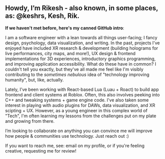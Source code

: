 ## Howdy, I’m Rikesh - also known, in some places, as: @keshrs, Kesh, Rik.

**If we haven't met before, here's my canned GitHub intro**:

I am a software engineer with a lean towards all things user-facing; I fancy design, psychology, data visualization, and writing. In the past, projects I've enjoyed have included XR research & development (building holograms for live performances, city maps, and more!), UX design & frontend implementations for 3D experiences, introductory graphics programming, and improving application accessibility. What do these have in common? I couldn't tell you exactly, but they've all made me feel like I'm visibly contributing to the _sometimes nebulous_ idea of "technology improving humanity", but, like, actually.

Lately, I’ve been working with React-based Lua (Luau + Roact) to build app frontend and client systems at Roblox. Often, this also involves peeking into C++ and tweaking systems + game engine code. I've also taken some interest in playing with audio plugins for DAWs, data visualization, and XR scipting + UX. However, as a young engineer in this complex world of "Tech", I'm often learning my lessons from the challenges put on my plate and growing from there.


I’m looking to collaborate on anything you can convince me will improve how people & communities use technology. Just reach out :)

If you want to reach me, see: email on my profile, or if you're feeling creative, requesting me for review!

